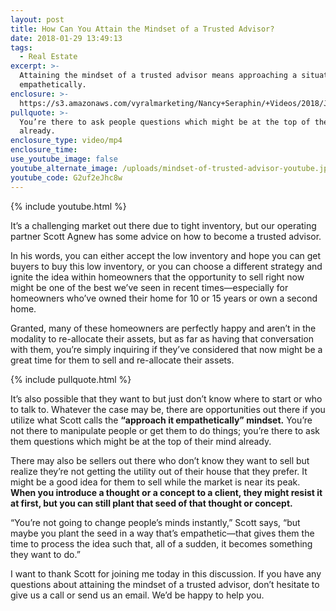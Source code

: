 ```yaml
---
layout: post
title: How Can You Attain the Mindset of a Trusted Advisor?
date: 2018-01-29 13:49:13
tags:
  - Real Estate
excerpt: >-
  Attaining the mindset of a trusted advisor means approaching a situation
  empathetically.
enclosure: >-
  https://s3.amazonaws.com/vyralmarketing/Nancy+Seraphin/+Videos/2018/January/Park+City+Real+Estate+Careers-+How+Can+You+Attain+the+Mindset+of+a+Trusted+Advisor%253F.mp4
pullquote: >-
  You’re there to ask people questions which might be at the top of their mind
  already.
enclosure_type: video/mp4
enclosure_time:
use_youtube_image: false
youtube_alternate_image: /uploads/mindset-of-trusted-advisor-youtube.jpg
youtube_code: G2uf2eJhc8w
---
```



{% include youtube.html %}

It’s a challenging market out there due to tight inventory, but our operating partner Scott Agnew has some advice on how to become a trusted advisor.

In his words, you can either accept the low inventory and hope you can get buyers to buy this low inventory, or you can choose a different strategy and ignite the idea within homeowners that the opportunity to sell right now might be one of the best we’ve seen in recent times—especially for homeowners who’ve owned their home for 10 or 15 years or own a second home.

Granted, many of these homeowners are perfectly happy and aren’t in the modality to re-allocate their assets, but as far as having that conversation with them, you’re simply inquiring if they’ve considered that now might be a great time for them to sell and re-allocate their assets.

{% include pullquote.html %}

It’s also possible that they want to but just don’t know where to start or who to talk to. Whatever the case may be, there are opportunities out there if you utilize what Scott calls the **“approach it empathetically” mindset.** You’re not there to manipulate people or get them to do things; you’re there to ask them questions which might be at the top of their mind already.

There may also be sellers out there who don’t know they want to sell but realize they’re not getting the utility out of their house that they prefer. It might be a good idea for them to sell while the market is near its peak. **When you introduce a thought or a concept to a client, they might resist it at first, but you can still plant that seed of that thought or concept.**

“You’re not going to change people’s minds instantly,” Scott says, “but maybe you plant the seed in a way that’s empathetic—that gives them the time to process the idea such that, all of a sudden, it becomes something they want to do.”

I want to thank Scott for joining me today in this discussion. If you have any questions about attaining the mindset of a trusted advisor, don’t hesitate to give us a call or send us an email. We’d be happy to help you.